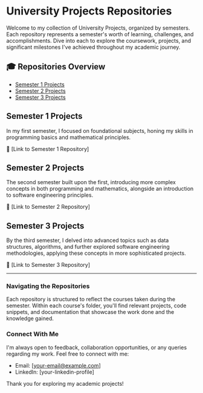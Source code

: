 # University Projects Repositories

Welcome to my collection of University Projects, organized by semesters. Each repository represents a semester's worth of learning, challenges, and accomplishments. Dive into each to explore the coursework, projects, and significant milestones I've achieved throughout my academic journey.

## 🎓 Repositories Overview

- [Semester 1 Projects](#semester-1-projects)
- [Semester 2 Projects](#semester-2-projects)
- [Semester 3 Projects](#semester-3-projects)

## Semester 1 Projects

In my first semester, I focused on foundational subjects, honing my skills in programming basics and mathematical principles.

🔗 [Link to Semester 1 Repository]

## Semester 2 Projects

The second semester built upon the first, introducing more complex concepts in both programming and mathematics, alongside an introduction to software engineering principles.

🔗 [Link to Semester 2 Repository]

## Semester 3 Projects

By the third semester, I delved into advanced topics such as data structures, algorithms, and further explored software engineering methodologies, applying these concepts in more sophisticated projects.

🔗 [Link to Semester 3 Repository]

---

### Navigating the Repositories

Each repository is structured to reflect the courses taken during the semester. Within each course's folder, you'll find relevant projects, code snippets, and documentation that showcase the work done and the knowledge gained.

### Connect With Me

I'm always open to feedback, collaboration opportunities, or any queries regarding my work. Feel free to connect with me:

- Email: [your-email@example.com]
- LinkedIn: [your-linkedin-profile]

Thank you for exploring my academic projects!
